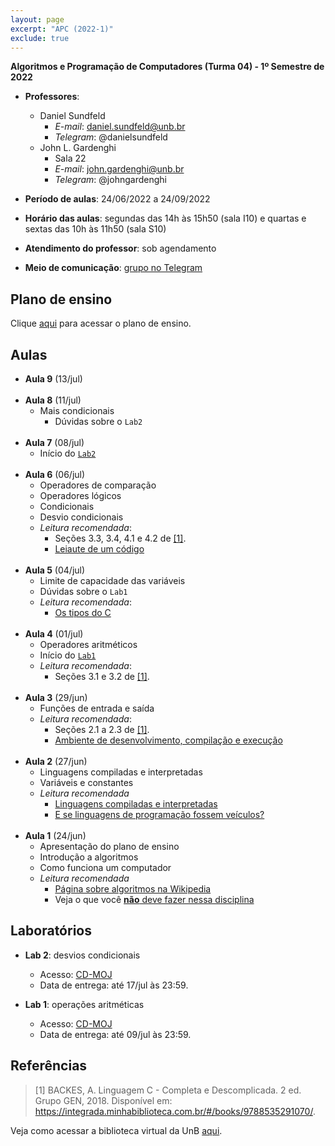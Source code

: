 ```yaml
---
layout: page
excerpt: "APC (2022-1)"
exclude: true
---
```


**Algoritmos e Programação de Computadores (Turma 04) - 1º Semestre de 2022**

* **Professores**:
  + Daniel Sundfeld
    + *E-mail*: daniel.sundfeld@unb.br
    + *Telegram*: @danielsundfeld
  + John L. Gardenghi
    + Sala 22
    + *E-mail*: john.gardenghi@unb.br
    + *Telegram*: @johngardenghi

* **Período de aulas**: 24/06/2022 a 24/09/2022
* **Horário das aulas**: segundas das 14h às 15h50 (sala I10) e quartas e sextas das 10h às 11h50 (sala S10)
* **Atendimento do professor**: sob agendamento

* **Meio de comunicação**: <a href="https://t.me/+ay96xFHGKnQ4OTYx" target="_blank">grupo no Telegram</a>

## Plano de ensino

Clique <a href="Plano_de_Ensino_APC.pdf" target="_blank">aqui</a> para acessar o plano de ensino.

## Aulas

* **Aula 9** (13/jul)
<br><br>
* **Aula 8** (11/jul)
  + Mais condicionais
    + Dúvidas sobre o `Lab2`
<br><br>
* **Aula 7** (08/jul)
  + Início do [`Lab2`](#laboratórios)
<br><br>
* **Aula 6** (06/jul)
  + Operadores de comparação
  + Operadores lógicos
  + Condicionais
  + Desvio condicionais
  + *Leitura recomendada*:
    + Seções 3.3, 3.4, 4.1 e 4.2 de [[1]](#referências).
    + <a href="https://www.ime.usp.br/~pf/algoritmos/aulas/layout.html" target="_blank">Leiaute de um código</a>
<br><br>
* **Aula 5** (04/jul)
  + Limite de capacidade das variáveis
  + Dúvidas sobre o `Lab1`
  + *Leitura recomendada*:
    + <a href="https://www.pucsp.br/~so-comp/cursoc/aulas/c320.html" target="_blank">Os tipos do C</a>
<br><br>
* **Aula 4** (01/jul)
  + Operadores aritméticos
  + Início do [`Lab1`](#laboratórios)
  + *Leitura recomendada*:
    + Seções 3.1 e 3.2 de [[1]](#referências).
<br><br>
* **Aula 3** (29/jun)
  + Funções de entrada e saída
  + *Leitura recomendada*:
    + Seções 2.1 a 2.3 de [[1]](#referências).
    + [Ambiente de desenvolvimento, compilação e execução](ambiente)
<br /><br />
* **Aula 2** (27/jun)
  + Linguagens compiladas e interpretadas
  + Variáveis e constantes
  + *Leitura recomendada*
    + <a href="https://www.freecodecamp.org/portuguese/news/linguagens-de-programacao-interpretadas-x-compiladas-qual-e-a-diferenca/#:~:text=Em%20uma%20linguagem%20compilada%2C%20a,l%C3%AA%20e%20executa%20o%20c%C3%B3digo" target="_blank">Linguagens compiladas e interpretadas</a>
    + <a href="http://s3.crashworks.org.s3-website-us-east-1.amazonaws.com/if-programming-languages-were-vehicles/" target="_blank">E se linguagens de programação fossem veículos?</a>
<br /><br />
* **Aula 1** (24/jun)
  + Apresentação do plano de ensino
  + Introdução a algoritmos
  + Como funciona um computador
  + *Leitura recomendada*
    + <a href="https://pt.wikipedia.org/wiki/Algoritmo" target="_blank">Página sobre algoritmos na Wikipedia</a>
    + Veja o que você <a href="https://desciclopedia.org/wiki/Programa%C3%A7%C3%A3o_Orientada_a_Gambiarras" target="_blank">**não** deve fazer nessa disciplina</a>

## Laboratórios

* **Lab 2**: desvios condicionais
  + Acesso: <a href="https://moj.naquadah.com.br/cgi-bin/contest.sh/fga_apc_2022_01_t4_lab02" target="_blank">CD-MOJ</a>
  + Data de entrega: até 17/jul às 23:59.

* **Lab 1**: operações aritméticas
  + Acesso: <a href="https://moj.naquadah.com.br/cgi-bin/contest.sh/fga_apc_2022_01_t4_lab01" target="_blank">CD-MOJ</a>
  + Data de entrega: até 09/jul às 23:59.

## Referências

> [1] BACKES, A. Linguagem C - Completa e Descomplicada. 2 ed. Grupo GEN, 2018. Disponível em: <a href="https://integrada.minhabiblioteca.com.br/#/books/9788535291070/" target="_blank">https://integrada.minhabiblioteca.com.br/#/books/9788535291070/</a>.

Veja como acessar a biblioteca virtual da UnB <a href="https://www.bce.unb.br/wp-content/uploads/2019/02/Tutorial-Minha-Biblioteca-acesso-PC-2019-02-04.pdf" target="_blank">aqui</a>.